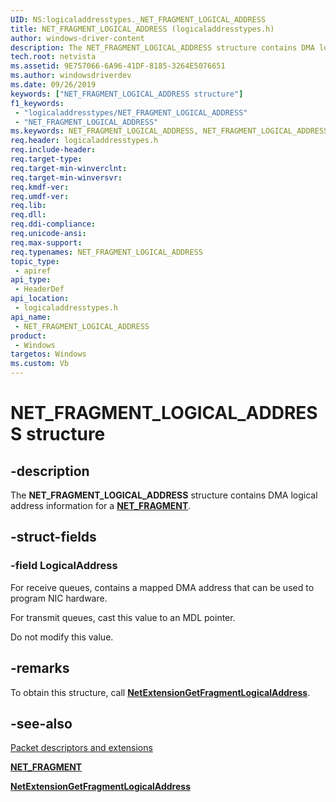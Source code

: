 ```yaml
---
UID: NS:logicaladdresstypes._NET_FRAGMENT_LOGICAL_ADDRESS
title: NET_FRAGMENT_LOGICAL_ADDRESS (logicaladdresstypes.h)
author: windows-driver-content
description: The NET_FRAGMENT_LOGICAL_ADDRESS structure contains DMA logical address information for a NET_FRAGMENT.
tech.root: netvista
ms.assetid: 9E757066-6A96-41DF-8185-3264E5076651
ms.author: windowsdriverdev
ms.date: 09/26/2019
keywords: ["NET_FRAGMENT_LOGICAL_ADDRESS structure"]
f1_keywords:
 - "logicaladdresstypes/NET_FRAGMENT_LOGICAL_ADDRESS"
 - "NET_FRAGMENT_LOGICAL_ADDRESS"
ms.keywords: NET_FRAGMENT_LOGICAL_ADDRESS, NET_FRAGMENT_LOGICAL_ADDRESS, 
req.header: logicaladdresstypes.h
req.include-header:
req.target-type:
req.target-min-winverclnt:
req.target-min-winversvr:
req.kmdf-ver:
req.umdf-ver:
req.lib:
req.dll:
req.ddi-compliance:
req.unicode-ansi:
req.max-support:
req.typenames: NET_FRAGMENT_LOGICAL_ADDRESS
topic_type: 
 - apiref
api_type: 
 - HeaderDef
api_location: 
 - logicaladdresstypes.h
api_name: 
 - NET_FRAGMENT_LOGICAL_ADDRESS
product: 
 - Windows
targetos: Windows
ms.custom: Vb
---
```


# NET_FRAGMENT_LOGICAL_ADDRESS structure

## -description

The **NET_FRAGMENT_LOGICAL_ADDRESS** structure contains DMA logical address information for a [**NET_FRAGMENT**](../fragment/ns-fragment-_net_fragment.md).

## -struct-fields

### -field LogicalAddress

For receive queues, contains a mapped DMA address that can be used to program NIC hardware.

For transmit queues, cast this value to an MDL pointer.

Do not modify this value.

## -remarks

To obtain this structure, call [**NetExtensionGetFragmentLogicalAddress**](../logicaladdress/nf-logicaladdress-netextensiongetfragmentlogicaladdress.md).

## -see-also

[Packet descriptors and extensions](https://docs.microsoft.com/windows-hardware/drivers/netcx/packet-descriptors-and-extensions)

[**NET_FRAGMENT**](../fragment/ns-fragment-_net_fragment.md)

[**NetExtensionGetFragmentLogicalAddress**](../logicaladdress/nf-logicaladdress-netextensiongetfragmentlogicaladdress.md)

